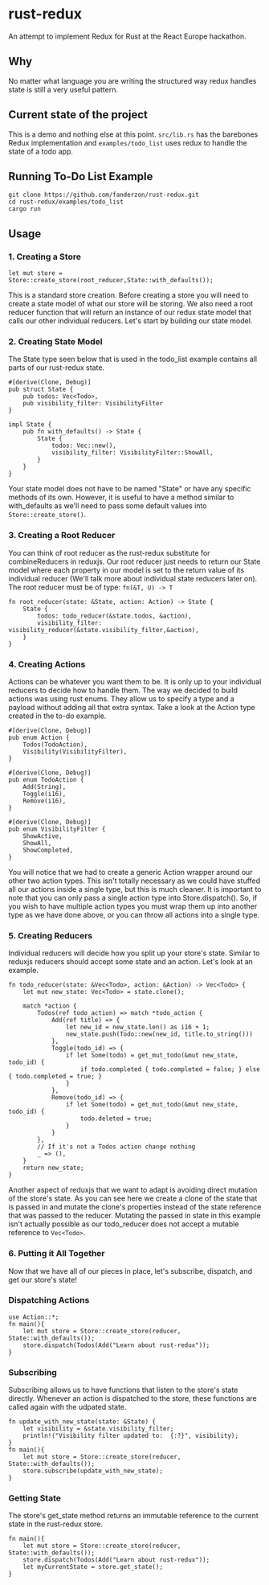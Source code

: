 # rust-redux
An attempt to implement Redux for Rust at the React Europe hackathon.

## Why
No matter what language you are writing the structured way redux handles state is still a very useful pattern.

## Current state of the project
This is a demo and nothing else at this point. `src/lib.rs` has the barebones Redux implementation and `examples/todo_list` uses redux to handle the state of a todo app.


## Running To-Do List Example
```
git clone https://github.com/fanderzon/rust-redux.git
cd rust-redux/examples/todo_list
cargo run
```

## Usage
### 1. Creating a Store

`let mut store = Store::create_store(root_reducer,State::with_defaults());`

This is a standard store creation. Before creating a store you will need to create a state model of what our store will be storing. We also need a root reducer function that will return an instance of our redux state model that calls our other individual reducers. Let's start by building our state model.

### 2. Creating State Model
The State type seen below that is used in the todo_list example contains all parts of our rust-redux state.

```
#[derive(Clone, Debug)]
pub struct State {
    pub todos: Vec<Todo>,
    pub visibility_filter: VisibilityFilter
}

impl State {
    pub fn with_defaults() -> State {
        State {
            todos: Vec::new(),
            visibility_filter: VisibilityFilter::ShowAll,
        }
    }
}
```

Your state model does not have to be named "State" or have any specific methods of its own. However, it is useful to have a method similar to with_defaults as we'll need to pass some default values into `Store::create_store()`.


### 3. Creating a Root Reducer
You can think of root reducer as the rust-redux substitute for combineReducers in reduxjs. Our root reducer just needs to return our State model where each property in our model is set to the return value of its individual reducer (We'll talk more about individual state reducers later on). The root reducer must be of type: `fn(&T, U) -> T`
```
fn root_reducer(state: &State, action: Action) -> State {
    State {
        todos: todo_reducer(&state.todos, &action),
        visibility_filter: visibility_reducer(&state.visibility_filter,&action),
    }
}
```

### 4. Creating Actions
Actions can be whatever you want them to be. It is only up to your individual reducers to decide how to handle them. The way we decided to build actions was using rust enums. They allow us to specify a type and a payload without adding all that extra syntax. Take a look at the Action type created in the to-do example.

```
#[derive(Clone, Debug)]
pub enum Action {
    Todos(TodoAction),
    Visibility(VisibilityFilter),
}

#[derive(Clone, Debug)]
pub enum TodoAction {
    Add(String),
    Toggle(i16),
    Remove(i16),
}

#[derive(Clone, Debug)]
pub enum VisibilityFilter {
    ShowActive,
    ShowAll,
    ShowCompleted,
}

```
You will notice that we had to create a generic Action wrapper around our other two action types. This isn't totally necessary as we could have stuffed all our actions inside a single type, but this is much cleaner. It is important to note that you can only pass a single action type into Store.dispatch(). So, if you wish to have multiple action types you must wrap them up into another type as we have done above, or you can throw all actions into a single type.

### 5. Creating Reducers
Individual reducers will decide how you split up your store's state. Similar to reduxjs reducers should accept some state and an action. Let's look at an example.

```
fn todo_reducer(state: &Vec<Todo>, action: &Action) -> Vec<Todo> {
    let mut new_state: Vec<Todo> = state.clone();

    match *action {
        Todos(ref todo_action) => match *todo_action {
            Add(ref title) => {
                let new_id = new_state.len() as i16 + 1;
                new_state.push(Todo::new(new_id, title.to_string()))
            },
    		Toggle(todo_id) => {
                if let Some(todo) = get_mut_todo(&mut new_state, todo_id) {
                    if todo.completed { todo.completed = false; } else { todo.completed = true; }
                }
            },
            Remove(todo_id) => {
                if let Some(todo) = get_mut_todo(&mut new_state, todo_id) {
                    todo.deleted = true;
                }
            }
        },
        // If it's not a Todos action change nothing
        _ => (),
    }
    return new_state;
}
```
Another aspect of reduxjs that we want to adapt is avoiding direct mutation of the store's state. As you can see here we create a clone of the state that is passed in and mutate the clone's properties instead of the state reference that was passed to the reducer. Mutating the passed in state in this example isn't actually possible as our todo_reducer does not accept a mutable reference to `Vec<Todo>`.

### 6. Putting it All Together
Now that we have all of our pieces in place, let's subscribe, dispatch, and get our store's state!
### Dispatching Actions
```
use Action::*;
fn main(){
	let mut store = Store::create_store(reducer, State::with_defaults());
	store.dispatch(Todos(Add("Learn about rust-redux"));
}
```

### Subscribing
Subscribing allows us to have functions that listen to the store's state directly. Whenever an action is dispatched to the store, these functions are called again with the udpated state.
```
fn update_with_new_state(state: &State) {
	let visibility = &state.visibility_filter;
	println!("Visibility filter updated to:  {:?}", visibility);
}
fn main(){
	let mut store = Store::create_store(reducer, State::with_defaults());
	store.subscribe(update_with_new_state);
}
```
### Getting State
The store's get_state method returns an immutable reference to the current state in the rust-redux store.
```
fn main(){
	let mut store = Store::create_store(reducer, State::with_defaults());
	store.dispatch(Todos(Add("Learn about rust-redux"));
    let myCurrentState = store.get_state();
}
```
